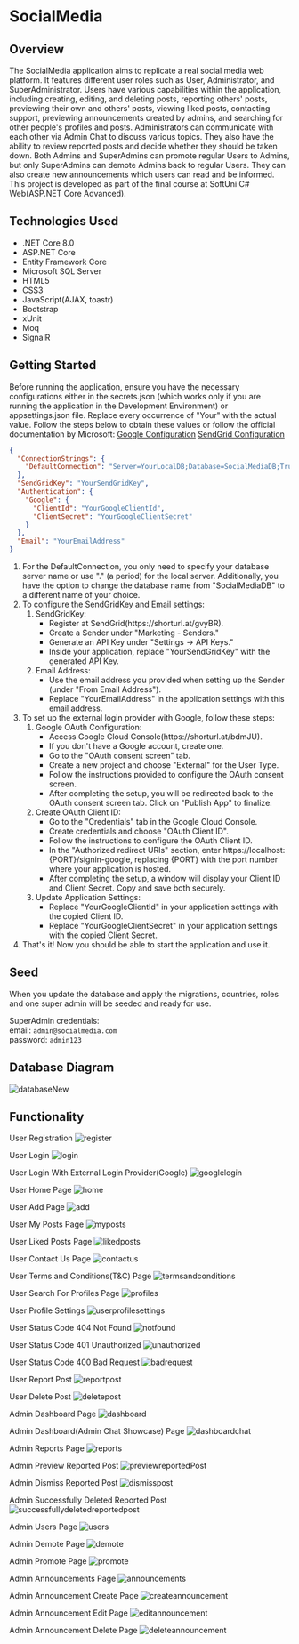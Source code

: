 # SocialMedia

## Overview

The SocialMedia application aims to replicate a real social media web platform. It features different user roles such as User, Administrator, and SuperAdministrator. Users have various capabilities within the application, including creating, editing, and deleting posts, reporting others' posts, previewing their own and others' posts, viewing liked posts, contacting support, previewing announcements created by admins, and searching for other people's profiles and posts.
Administrators can communicate with each other via Admin Chat to discuss various topics. They also have the ability to review reported posts and decide whether they should be taken down. Both Admins and SuperAdmins can promote regular Users to Admins, but only SuperAdmins can demote Admins back to regular Users. They can also create new announcements which users can read and be informed. This project is developed as part of the final course at SoftUni C# Web(ASP.NET Core Advanced).

## Technologies Used
<ul>
  <li>.NET Core 8.0</li>
  <li>ASP.NET Core</li>
  <li>Entity Framework Core</li>
  <li>Microsoft SQL Server</li>
  <li>HTML5</li>
  <li>CSS3</li>
  <li>JavaScript(AJAX, toastr)</li>
  <li>Bootstrap</li>
  <li>xUnit</li>
  <li>Moq</li>
  <li>SignalR</li>
</ul>

## Getting Started

Before running the application, ensure you have the necessary configurations either in the secrets.json (which works only if you are running the application in the Development Environment) or appsettings.json file. Replace every occurrence of "Your" with the actual value. Follow the steps below to obtain these values or follow the official documentation by Microsoft: [Google Configuration](https://learn.microsoft.com/en-us/aspnet/core/security/authentication/social/google-logins?view=aspnetcore-8.0#create-the-google-oauth-20-client-id-and-secret) [SendGrid Configuration](https://learn.microsoft.com/en-us/aspnet/core/security/authentication/accconfirm?view=aspnetcore-8.0&tabs=visual-studio)

```json
{
  "ConnectionStrings": {
    "DefaultConnection": "Server=YourLocalDB;Database=SocialMediaDB;Trusted_Connection=True;TrustServerCertificate=True"
  },
  "SendGridKey": "YourSendGridKey",
  "Authentication": {
    "Google": {
      "ClientId": "YourGoogleClientId",
      "ClientSecret": "YourGoogleClientSecret"
    }
  },
  "Email": "YourEmailAddress"
}
```
<ol>
  <li>For the DefaultConnection, you only need to specify your database server name or use "." (a period) for the local server. Additionally, you have the option to change the database name from "SocialMediaDB" to a different name of your choice.</li>
  <li>
    To configure the SendGridKey and Email settings:
    <ol type="1">
      <li>
        SendGridKey:
        <ul>
          <li>
            Register at SendGrid(https://shorturl.at/gvyBR).
          </li>
          <li>
            Create a Sender under "Marketing - Senders."
          </li>
          <li>
            Generate an API Key under "Settings -> API Keys."
          </li>
          <li>
            Inside your application, replace "YourSendGridKey" with the generated API Key.
          </li>
        </ul>
      </li>
      <li>
        Email Address:
        <ul>
          <li>
            Use the email address you provided when setting up the Sender (under "From Email Address").
          </li>
          <li>
            Replace "YourEmailAddress" in the application settings with this email address.
          </li>
        </ul>
      </li>
    </ol>
  </li>
  <li>
    To set up the external login provider with Google, follow these steps:
    <ol type="1">
      <li>
        Google OAuth Configuration:
        <ul>
          <li>
            Access Google Cloud Console(https://shorturl.at/bdmJU).
          </li>
          <li>
            If you don't have a Google account, create one.
          </li>
          <li>
            Go to the "OAuth consent screen" tab.
          </li>
          <li>
            Create a new project and choose "External" for the User Type.
          </li>
          <li>
            Follow the instructions provided to configure the OAuth consent screen.
          </li>
          <li>
            After completing the setup, you will be redirected back to the OAuth consent screen tab. Click on "Publish App" to finalize.
          </li>
        </ul>
      </li>
      <li>
        Create OAuth Client ID:
        <ul>
          <li>
            Go to the "Credentials" tab in the Google Cloud Console.
          </li>
          <li>
            Create credentials and choose "OAuth Client ID".
          </li>
          <li>
            Follow the instructions to configure the OAuth Client ID.
          </li>
          <li>
            In the "Authorized redirect URIs" section, enter https://localhost:{PORT}/signin-google, replacing {PORT} with the port number where your application is hosted.
          </li>
          <li>
            After completing the setup, a window will display your Client ID and Client Secret. Copy and save both securely.
          </li>
        </ul>
      </li>
      <li>
        Update Application Settings:
        <ul>
          <li>
            Replace "YourGoogleClientId" in your application settings with the copied Client ID.
          </li>
          <li>
            Replace "YourGoogleClientSecret" in your application settings with the copied Client Secret.
          </li>
        </ul>
      </li>
    </ol>
  </li>
  <li>That's it! Now you should be able to start the application and use it.</li>
</ol>

## Seed
When you update the database and apply the migrations, countries, roles and one super admin will be seeded and ready for use.

SuperAdmin credentials: <br>
email: ```admin@socialmedia.com``` <br>
password: ```admin123```

## Database Diagram
![databaseNew](https://github.com/KristiyanHristov04/SocialMedia-ASP.NET-Core-MVC/assets/92588334/42b06537-128e-4d94-8e46-b60faa741d98)


## Functionality

User Registration
![register](https://github.com/KristiyanHristov04/SocialMedia-ASP.NET-Core-MVC/assets/92588334/3a29466b-8f1b-4471-af44-5c18ce5c4518)


User Login
![login](https://github.com/KristiyanHristov04/SocialMedia-ASP.NET-Core-MVC/assets/92588334/c29595eb-3252-4877-92e9-67d513794d9c)


User Login With External Login Provider(Google)
![googlelogin](https://github.com/KristiyanHristov04/SocialMedia-ASP.NET-Core-MVC/assets/92588334/8535c4a2-d1d5-484c-b86a-66626a559c44)


User Home Page
![home](https://github.com/KristiyanHristov04/SocialMedia-ASP.NET-Core-MVC/assets/92588334/f17a76a3-2994-4540-8d98-3c7a8dc474f8)


User Add Page
![add](https://github.com/KristiyanHristov04/SocialMedia-ASP.NET-Core-MVC/assets/92588334/008137f2-9b99-476b-93ff-ad076e3e0577)


User My Posts Page
![myposts](https://github.com/KristiyanHristov04/SocialMedia-ASP.NET-Core-MVC/assets/92588334/fc455f53-f456-482a-b685-7f87eb3fe652)


User Liked Posts Page
![likedposts](https://github.com/KristiyanHristov04/SocialMedia-ASP.NET-Core-MVC/assets/92588334/badbed2e-ed75-4f3f-b004-b6801c1bac00)


User Contact Us Page
![contactus](https://github.com/KristiyanHristov04/SocialMedia-ASP.NET-Core-MVC/assets/92588334/1f6d5f77-61f1-4b2e-a079-616e2ae1ce74)


User Terms and Conditions(T&C) Page
![termsandconditions](https://github.com/KristiyanHristov04/SocialMedia-ASP.NET-Core-MVC/assets/92588334/d58ada61-8441-44fa-8f28-dbdcc8e8b7de)


User Search For Profiles Page
![profiles](https://github.com/KristiyanHristov04/SocialMedia-ASP.NET-Core-MVC/assets/92588334/b21e3fc1-48b3-4be6-a0aa-d7de321143d1)


User Profile Settings
![userprofilesettings](https://github.com/KristiyanHristov04/SocialMedia-ASP.NET-Core-MVC/assets/92588334/47b33e0c-bc35-4719-adc9-bf775bc6aa16)


User Status Code 404 Not Found
![notfound](https://github.com/KristiyanHristov04/SocialMedia-ASP.NET-Core-MVC/assets/92588334/d840216c-2a35-4b1f-a351-5451c5eeb79d)


User Status Code 401 Unauthorized
![unauthorized](https://github.com/KristiyanHristov04/SocialMedia-ASP.NET-Core-MVC/assets/92588334/9bd13f2f-441b-4b1a-85ab-7fbc2dc83af0)


User Status Code 400 Bad Request
![badrequest](https://github.com/KristiyanHristov04/SocialMedia-ASP.NET-Core-MVC/assets/92588334/2cbaf901-62c4-4471-8dfe-93eac6b7bdb8)


User Report Post
![reportpost](https://github.com/KristiyanHristov04/SocialMedia-ASP.NET-Core-MVC/assets/92588334/046b0285-cb7e-4a2d-b9ba-6d935c911f28)


User Delete Post
![deletepost](https://github.com/KristiyanHristov04/SocialMedia-ASP.NET-Core-MVC/assets/92588334/633940dd-986a-4f19-890b-755a6e417bcc)


Admin Dashboard Page
![dashboard](https://github.com/KristiyanHristov04/SocialMedia-ASP.NET-Core-MVC/assets/92588334/b1c22c80-47d3-4cc9-8f47-cbc5717b94c7)


Admin Dashboard(Admin Chat Showcase) Page
![dashboardchat](https://github.com/KristiyanHristov04/SocialMedia-ASP.NET-Core-MVC/assets/92588334/b52f0db7-36ad-438a-87db-552e3b39a588)


Admin Reports Page
![reports](https://github.com/KristiyanHristov04/SocialMedia-ASP.NET-Core-MVC/assets/92588334/dd09ad23-dcc0-4e55-b46c-5c020e52bb29)

Admin Preview Reported Post
![previewreportedPost](https://github.com/KristiyanHristov04/SocialMedia-ASP.NET-Core-MVC/assets/92588334/640ddce3-5a1f-4e92-a035-5fe68053f777)


Admin Dismiss Reported Post
![dismisspost](https://github.com/KristiyanHristov04/SocialMedia-ASP.NET-Core-MVC/assets/92588334/ebe51520-3abe-4e02-bf47-37ee531932de)


Admin Successfully Deleted Reported Post
![successfullydeletedreportedpost](https://github.com/KristiyanHristov04/SocialMedia-ASP.NET-Core-MVC/assets/92588334/58336992-c2b5-4e58-aa50-56103cc2b78d)


Admin Users Page
![users](https://github.com/KristiyanHristov04/SocialMedia-ASP.NET-Core-MVC/assets/92588334/b87df00a-d12b-4b14-a1e5-69a43a2d8a9e)


Admin Demote Page
![demote](https://github.com/KristiyanHristov04/SocialMedia-ASP.NET-Core-MVC/assets/92588334/e02f3125-0aa8-473e-942d-7f9c9e0c105e)


Admin Promote Page
![promote](https://github.com/KristiyanHristov04/SocialMedia-ASP.NET-Core-MVC/assets/92588334/9b4c4a41-f355-4b73-b334-778c91a80b9c)


Admin Announcements Page
![announcements](https://github.com/KristiyanHristov04/SocialMedia-ASP.NET-Core-MVC/assets/92588334/c258027a-85bb-49ac-9344-1a5fba28aa59)

Admin Announcement Create Page
![createannouncement](https://github.com/KristiyanHristov04/SocialMedia-ASP.NET-Core-MVC/assets/92588334/088466eb-e682-4bc0-a21b-ec6eb5167027)

Admin Announcement Edit Page
![editannouncement](https://github.com/KristiyanHristov04/SocialMedia-ASP.NET-Core-MVC/assets/92588334/bc6e9b13-e1d2-4511-8d92-5def75df7148)

Admin Announcement Delete Page
![deleteannouncement](https://github.com/KristiyanHristov04/SocialMedia-ASP.NET-Core-MVC/assets/92588334/072b415c-ba5c-4d4f-91df-dbd2f8b7f5e7)
